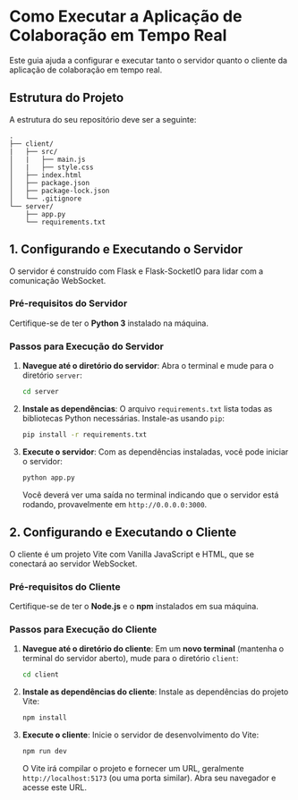 # Como Executar a Aplicação de Colaboração em Tempo Real

Este guia ajuda a configurar e executar tanto o servidor quanto o cliente da aplicação de colaboração em tempo real.

## Estrutura do Projeto

A estrutura do seu repositório deve ser a seguinte:

```
.
├── client/
|   ├── src/
│   |   ├── main.js
│   |   ├── style.css
│   ├── index.html
│   ├── package.json
│   ├── package-lock.json
│   └── .gitignore
└── server/
    ├── app.py
    └── requirements.txt
```

## 1\. Configurando e Executando o Servidor

O servidor é construído com Flask e Flask-SocketIO para lidar com a comunicação WebSocket.

### Pré-requisitos do Servidor

Certifique-se de ter o **Python 3** instalado na máquina.

### Passos para Execução do Servidor

1.  **Navegue até o diretório do servidor**:
    Abra o terminal e mude para o diretório `server`:

    ```bash
    cd server
    ```

2.  **Instale as dependências**:
    O arquivo `requirements.txt` lista todas as bibliotecas Python necessárias. Instale-as usando `pip`:

    ```bash
    pip install -r requirements.txt
    ```

3.  **Execute o servidor**:
    Com as dependências instaladas, você pode iniciar o servidor:

    ```bash
    python app.py
    ```

    Você deverá ver uma saída no terminal indicando que o servidor está rodando, provavelmente em `http://0.0.0.0:3000`.

## 2\. Configurando e Executando o Cliente

O cliente é um projeto Vite com Vanilla JavaScript e HTML, que se conectará ao servidor WebSocket.

### Pré-requisitos do Cliente

Certifique-se de ter o **Node.js** e o **npm** instalados em sua máquina.

### Passos para Execução do Cliente

1.  **Navegue até o diretório do cliente**:
    Em um **novo terminal** (mantenha o terminal do servidor aberto), mude para o diretório `client`:

    ```bash
    cd client
    ```

2.  **Instale as dependências do cliente**:
    Instale as dependências do projeto Vite:

    ```bash
    npm install
    ```

3.  **Execute o cliente**:
    Inicie o servidor de desenvolvimento do Vite:

    ```bash
    npm run dev
    ```

    O Vite irá compilar o projeto e fornecer um URL, geralmente `http://localhost:5173` (ou uma porta similar). Abra seu navegador e acesse este URL.
